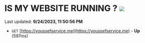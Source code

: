 # IS MY WEBSITE RUNNING ? [![](https://img.shields.io/static/v1?label=Sponsor&message=%E2%9D%A4&logo=GitHub&color=%23fe8e86)](https://github.com/sponsors/<username>)

Last updated: **9/24/2023, 11:50:56 PM**

- `GET` [https://youssefservice.me](https://youssefservice.me) - **Up** (597ms)
